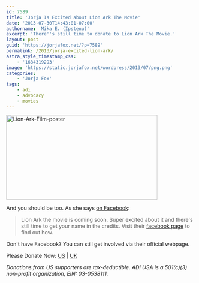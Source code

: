 ```yaml
---
id: 7589
title: 'Jorja Is Excited about Lion Ark The Movie'
date: '2013-07-30T14:43:01-07:00'
authorname: 'Mika E. (Ipstenu)'
excerpt: 'There''s still time to donate to Lion Ark The Movie.'
layout: post
guid: 'https://jorjafox.net/?p=7589'
permalink: /2013/jorja-excited-lion-ark/
astra_style_timestamp_css:
    - '1634319293'
image: 'https://static.jorjafox.net/wordpress/2013/07/png.png'
categories:
    - 'Jorja Fox'
tags:
    - adi
    - advocacy
    - movies
---
```


<img class="size-full wp-image-7590 alignright" alt="Lion-Ark-Film-poster" src="//static.jorjafox.net/wordpress/2013/07/Lion-Ark-Film-poster.jpg" width="403" height="226" />

And you should be too. As she says <a href="https://www.facebook.com/jorja.fox.545/posts/327797827354930">on Facebook</a>:
<blockquote>Lion Ark the movie is coming soon. Super excited about it and there's still time to get your name in the credits. Visit their <a href="https://www.facebook.com/LionArkTheMovie">facebook page</a> to find out how.</blockquote>
Don't have Facebook? You can still get involved via their official webpage.

Please Donate Now: <a href="https://www.secure.adi-navs-ldf.org/donate.asp?id=921&amp;cachefixer">US</a> | <a href="https://www.secure.adi-navs-ldf.org/donate.asp?id=951&amp;cachefixer">UK</a>

_Donations from US supporters are tax-deductible. ADI USA is a 501(c)(3) non-profit organization, EIN: 03-0538111._
